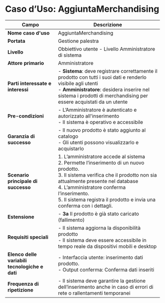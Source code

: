 # Caso d’Uso: AggiuntaMerchandising

| **Campo**                                | **Descrizione**                                                                                                                                                          |
|------------------------------------------|--------------------------------------------------------------------------------------------------------------------------------------------------------------------------|
| **Nome caso d'uso**                      | AggiuntaMerchandising                                                                                                                                                  |
| **Portata**                              | Gestione palestra                                                                                                                                                         |
| **Livello**                              | Obbiettivo utente - Livello Amministratore di sistema                                                                                                                      |
| **Attore primario**                      | Amministratore                                                                                                                                                             |
| **Parti interessate e interessi**        | - **Sistema**: deve registrare correttamente il prodotto con tutti i suoi dati e renderlo visibile agli utenti <br> - **Amministratore**: desidera inserire nel sistema i prodotti di merchandising per essere acquistati da un utente |
| **Pre-condizioni**                       | - L’Amministratore è autenticato e autorizzato all'inserimento <br> - Il sistema è operativo e accessibile                                                                 |
| **Garanzia di successo**                 | - Il nuovo prodotto è stato aggiunto al catalogo <br> - Gli utenti possono visualizzarlo e acquistarlo                                                                    |
| **Scenario principale di successo**      | 1. L’amministratore accede al sistema <br> 2. Permette l’inserimento di un nuovo prodotto. <br> 3. Il sistema verifica che il prodotto non sia attualmente presente nel database <br> 4. L’amministratore conferma l’inserimento. <br> 5. Il sistema registra il prodotto e invia una conferma con i dettagli. |
| **Estensione**                           | - **3a** Il prodotto è già stato caricato (fallimento)                                                                                                                    |
| **Requisiti speciali**                   | - Il sistema aggiorna la disponibilità prodotto <br> - Il sistema deve essere accessibile in tempo reale da dispositivi mobili e desktop                                    |
| **Elenco delle variabili tecnologiche e dati** | - Interfaccia utente: inserimento dati prodotto. <br> - Output conferma: Conferma dati inseriti                                                                             |
| **Frequenza di ripetizione**             | - Il sistema deve garantire la gestione dell’inserimento anche in caso di errori di rete o rallentamenti temporanei                                                       |
